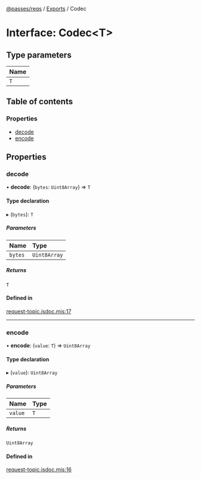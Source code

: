 [@passes/reqs](../README.md) / [Exports](../modules.md) / Codec

# Interface: Codec\<T\>

## Type parameters

| Name |
| :------ |
| `T` |

## Table of contents

### Properties

- [decode](Codec.md#decode)
- [encode](Codec.md#encode)

## Properties

### decode

• **decode**: (`bytes`: `Uint8Array`) => `T`

#### Type declaration

▸ (`bytes`): `T`

##### Parameters

| Name | Type |
| :------ | :------ |
| `bytes` | `Uint8Array` |

##### Returns

`T`

#### Defined in

[request-topic.jsdoc.mjs:17](https://github.com/passes-org/passes/blob/d270bec/packages/reqs/src/request-topic.jsdoc.mjs#L17)

___

### encode

• **encode**: (`value`: `T`) => `Uint8Array`

#### Type declaration

▸ (`value`): `Uint8Array`

##### Parameters

| Name | Type |
| :------ | :------ |
| `value` | `T` |

##### Returns

`Uint8Array`

#### Defined in

[request-topic.jsdoc.mjs:16](https://github.com/passes-org/passes/blob/d270bec/packages/reqs/src/request-topic.jsdoc.mjs#L16)
